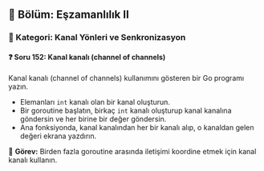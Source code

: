 ## 📘 Bölüm: Eşzamanlılık II  
### 🔹 Kategori: Kanal Yönleri ve Senkronizasyon  
#### ❓ Soru 152: Kanal kanalı (channel of channels)

Kanal kanalı (channel of channels) kullanımını gösteren bir Go programı yazın.

- Elemanları `int` kanalı olan bir kanal oluşturun.
- Bir goroutine başlatın, birkaç `int` kanalı oluşturup kanal kanalına göndersin ve her birine bir değer göndersin.
- Ana fonksiyonda, kanal kanalından her bir kanalı alıp, o kanaldan gelen değeri ekrana yazdırın.

🔧 **Görev:** Birden fazla goroutine arasında iletişimi koordine etmek için kanal kanalı kullanın.
